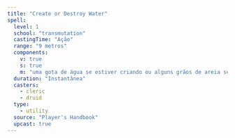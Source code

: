 ```yaml
---
title: "Create or Destroy Water"
spell:
  level: 1
  school: "transmutation"
  castingTime: "Ação"
  range: "9 metros"
  components:
    v: true
    s: true
    m: "uma gota de água se estiver criando ou alguns grãos de areia se estiver destruindo"
  duration: "Instantânea"
  casters:
    - cleric
    - druid
  type:
    - utility
  source: "Player's Handbook"
  upcast: true
---
```

